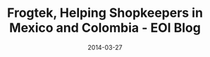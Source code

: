 ---
title: Frogtek, Helping Shopkeepers in Mexico and Colombia - EOI Blog
date: 2014-03-27
external_link: http://www.eoi.es/blogs/martagomezmanchon/2014/03/27/frogtek-helping-shopkeepers-in-mexico-and-colombia/
thumbnail: /assets/press/20140327-eoi.png
---